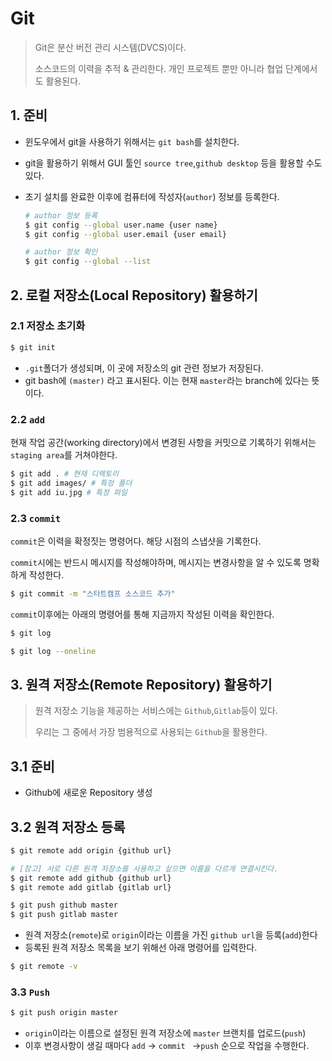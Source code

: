 # Git

> Git은 분산 버전 관리 시스템(DVCS)이다.
>
> 소스코드의 이력을 추적 & 관리한다. 개인 프로젝트 뿐만 아니라 협업 단계에서도 활용된다.



## 1. 준비

* 윈도우에서 git을 사용하기 위해서는 `git bash`를 설치한다.

* git을 활용하기 위해서 GUI 툴인 `source tree`,`github desktop` 등을 활용할 수도 있다.

* 초기 설치를 완료한 이후에 컴퓨터에 작성자(`author`) 정보를 등록한다.

  ```bash
  # author 정보 등록
  $ git config --global user.name {user name}
  $ git config --global user.email {user email}
  
  # author 정보 확인
  $ git config --global --list
  ```

  

## 2. 로컬 저장소(Local Repository) 활용하기

### 2.1 저장소 초기화

```bash
$ git init
```

* `.git`폴더가 생성되며, 이 곳에 저장소의 git 관련 정보가 저장된다.
* git bash에 `(master)` 라고 표시된다. 이는 현재 `master`라는 branch에 있다는 뜻이다.



### 2.2 `add`

현재 작업 공간(working directory)에서 변경된 사항을 커밋으로 기록하기 위해서는 `staging area`를 거쳐야한다.

```bash
$ git add . # 현재 디렉토리
$ git add images/ # 특정 폴더
$ git add iu.jpg # 특정 파일
```

  

### 2.3 `commit`

`commit`은 이력을 확정짓는 명령어다. 해당 시점의 스냅샷을 기록한다.

`commit`시에는 반드시 메시지를 작성해야하며, 메시지는 변경사항을 알 수 있도록 명확하게 작성한다.

```bash
$ git commit -m "스타트캠프 소스코드 추가"
```

`commit`이후에는 아래의 명령어를 통해 지금까지 작성된 이력을 확인한다.

```bash
$ git log

$ git log --oneline
```



## 3. 원격 저장소(Remote Repository) 활용하기

> 원격 저장소 기능을 제공하는 서비스에는 `Github`,`Gitlab`등이 있다.
>
> 우리는 그 중에서 가장 범용적으로 사용되는 `Github`을 활용한다.

## 3.1 준비

* Github에 새로운 Repository 생성



## 3.2 원격 저장소 등록

```bash
$ git remote add origin {github url}

# [참고] 서로 다른 원격 저장소를 사용하고 싶으면 이름을 다르게 연결시킨다.
$ git remote add github {github url}
$ git remote add gitlab {gitlab url}

$ git push github master
$ git push gitlab master
```

* 원격 저장소(`remote`)로 `origin`이라는 이름을 가진 `github url`을 등록(`add`)한다
* 등록된 원격 저장소 목록을 보기 위해선 아래 명령어를 입력한다.

```bash
$ git remote -v
```



### 3.3 `Push`

```bash
$ git push origin master
```

* `origin`이라는 이름으로 설정된 원격 저장소에  `master` 브랜치를 업로드(`push`)
* 이후 변경사항이 생길 때마다 `add` -> `commit ` ->`push` 순으로 작업을 수행한다.



